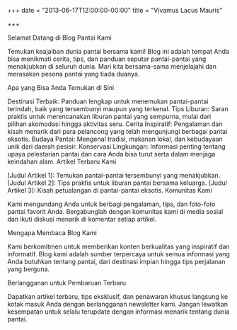 +++
date = "2013-06-17T12:00:00-00:00"
title = "Vivamus Lacus Mauris"

+++

Selamat Datang di Blog Pantai Kami

Temukan keajaiban dunia pantai bersama kami! Blog ini adalah tempat Anda bisa menikmati cerita, tips, dan panduan seputar pantai-pantai yang menakjubkan di seluruh dunia. Mari kita bersama-sama menjelajahi dan merasakan pesona pantai yang tiada duanya.

Apa yang Bisa Anda Temukan di Sini

Destinasi Terbaik: Panduan lengkap untuk menemukan pantai-pantai terindah, baik yang tersembunyi maupun yang terkenal.
Tips Liburan: Saran praktis untuk merencanakan liburan pantai yang sempurna, mulai dari pilihan akomodasi hingga aktivitas seru.
Cerita Inspiratif: Pengalaman dan kisah menarik dari para pelancong yang telah mengunjungi berbagai pantai eksotis.
Budaya Pantai: Mengenal tradisi, makanan lokal, dan kebudayaan unik dari daerah pesisir.
Konservasi Lingkungan: Informasi penting tentang upaya pelestarian pantai dan cara Anda bisa turut serta dalam menjaga keindahan alam.
Artikel Terbaru Kami

[Judul Artikel 1]: Temukan pantai-pantai tersembunyi yang menakjubkan.
[Judul Artikel 2]: Tips praktis untuk liburan pantai bersama keluarga.
[Judul Artikel 3]: Kisah petualangan di pantai-pantai eksotis.
Komunitas Kami

Kami mengundang Anda untuk berbagi pengalaman, tips, dan foto-foto pantai favorit Anda. Bergabunglah dengan komunitas kami di media sosial dan ikuti diskusi menarik di komentar setiap artikel.

Mengapa Membaca Blog Kami

Kami berkomitmen untuk memberikan konten berkualitas yang inspiratif dan informatif. Blog kami adalah sumber terpercaya untuk semua informasi yang Anda butuhkan tentang pantai, dari destinasi impian hingga tips perjalanan yang berguna.

Berlangganan untuk Pembaruan Terbaru

Dapatkan artikel terbaru, tips eksklusif, dan penawaran khusus langsung ke kotak masuk Anda dengan berlangganan newsletter kami. Jangan lewatkan kesempatan untuk selalu terupdate dengan informasi menarik tentang dunia pantai.

